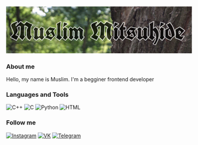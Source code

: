 [![Header](https://github.com/muslimitsuhide/muslimitsuhide/blob/main/assets/ubnb.jpeg)](https://www.instagram.com/muslimitsuhide/)

### About me
Hello, my name is Muslim. I'm a begginer frontend developer
### Languages and Tools
![C++](https://img.shields.io/badge/-C++-7AC14B?style=for-the-badge&logo=C%2b%2b&logoColor=1E90FF)
![C](https://img.shields.io/badge/-C-7AC14B?style=for-the-badge&logo=C&logoColor=4169E1)
![Python](https://img.shields.io/badge/-Python-7AC14B?style=for-the-badge&logo=Python&logoColor=orange)
![HTML](https://img.shields.io/badge/-HTML-7AC14B?style=for-the-badge&logo=https://github.com/muslimitsuhide/muslimitsuhide/blob/main/assets/html.png&logoColor=1E90FF)
### Follow me
[![Instagram](https://img.shields.io/badge/-Instagram-228B22?style=for-the-badge&logo=instagram&logoColor=FF7F50)](https://www.instagram.com/muslimitsuhide/)
[![VK](https://img.shields.io/badge/-vkontakte-228B22?style=for-the-badge&logo=vk&logoColor=4169E1)](https://vk.com/muslimitsuhide)
[![Telegram](https://img.shields.io/badge/-telegram-228B22?style=for-the-badge&logo=telegram&logoColor=4169E1)](https://t.me/muslimitsuhide)